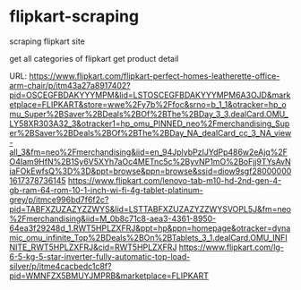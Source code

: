 # flipkart-scraping
scraping flipkart site

get all categories of flipkart
get product detail

URL:
https://www.flipkart.com/flipkart-perfect-homes-leatherette-office-arm-chair/p/itm43a27a8917402?pid=OSCEGFBDAKYYYMPM&lid=LSTOSCEGFBDAKYYYMPM6A3OJD&marketplace=FLIPKART&store=wwe%2Fy7b%2Ffoc&srno=b_1_1&otracker=hp_omu_Super%2BSaver%2BDeals%2BOf%2BThe%2BDay_3_3.dealCard.OMU_LY58XR303A32_3&otracker1=hp_omu_PINNED_neo%2Fmerchandising_Super%2BSaver%2BDeals%2BOf%2BThe%2BDay_NA_dealCard_cc_3_NA_view-all_3&fm=neo%2Fmerchandising&iid=en_94JplybPzIJYdPp486w2eAjq%2FO4Iam9HfN%2B1Sy6V5XYh7aOc4METnc5c%2ByvNP1mO%2BoFjj9TYsAvNiaFOkEwfsQ%3D%3D&ppt=browse&ppn=browse&ssid=diow9sgf280000001617378736145
https://www.flipkart.com/lenovo-tab-m10-hd-2nd-gen-4-gb-ram-64-rom-10-1-inch-wi-fi-4g-tablet-platinum-grey/p/itmce996bd7f6f2c?pid=TABFXZUZAZYZZWYS&lid=LSTTABFXZUZAZYZZWYSVOPL5J&fm=neo%2Fmerchandising&iid=M_0b8c71c8-aea3-4361-8950-64ea3f29248d_1.RWT5HPLZXFRJ&ppt=hp&ppn=homepage&otracker=dynamic_omu_infinite_Top%2BDeals%2BOn%2BTablets_3_1.dealCard.OMU_INFINITE_RWT5HPLZXFRJ&cid=RWT5HPLZXFRJ
https://www.flipkart.com/lg-6-5-kg-5-star-inverter-fully-automatic-top-load-silver/p/itme4cacbedc1c8f?pid=WMNFZX5BMUYJMPRB&marketplace=FLIPKART

